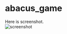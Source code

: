 # abacus_game
Here is screenshot.<br>
![screenshot](https://github.com/rebel0709/abacus_game/blob/master/screenshot.gif)
